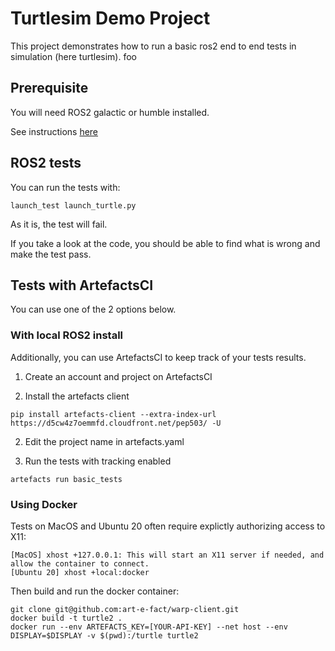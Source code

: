 # Turtlesim Demo Project

This project demonstrates how to run a basic ros2 end to end tests in simulation (here turtlesim).
foo

## Prerequisite

You will need ROS2 galactic or humble installed.

See instructions [here](https://docs.ros.org/en/humble/Installation.html)

## ROS2 tests

You can run the tests with:

```
launch_test launch_turtle.py
```

As it is, the test will fail.

If you take a look at the code, you should be able to find what is wrong and make the test pass.


## Tests with ArtefactsCI


You can use one of the 2 options below.

### With local ROS2 install

Additionally, you can use ArtefactsCI to keep track of your tests results.

1. Create an account and project on ArtefactsCI

2. Install the artefacts client

```
pip install artefacts-client --extra-index-url https://d5cw4z7oemmfd.cloudfront.net/pep503/ -U
```

2. Edit the project name in artefacts.yaml

3. Run the tests with tracking enabled

```
artefacts run basic_tests
```

### Using Docker


Tests on MacOS and Ubuntu 20 often require explictly authorizing access to X11:

    [MacOS] xhost +127.0.0.1: This will start an X11 server if needed, and allow the container to connect.
    [Ubuntu 20] xhost +local:docker

Then build and run the docker container:

```
git clone git@github.com:art-e-fact/warp-client.git
docker build -t turtle2 .
docker run --env ARTEFACTS_KEY=[YOUR-API-KEY] --net host --env DISPLAY=$DISPLAY -v $(pwd):/turtle turtle2
```
